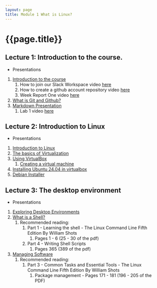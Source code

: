 ```yaml
---
layout: page
title: Module 1 What is Linux?
---
```


# {{page.title}}
## Lecture 1: Introduction to the course. 
* Presentations
1. [Introduction to the course](https://rapurl.live/0xh)
   1. How to join our Slack Workspace video [here](https://youtu.be/So9CN82ZwaY)
   2. How to create a github account repository video [here](https://youtu.be/uraJCa5V-Ao)
   3. Week Report One video [here](https://youtu.be/kBsY-uoEuBU)
2. [What is Git and Github?](https://www.youtube.com/watch?v=wpISo9TNjfU)
3. [Markdown Presentation](https://rapurl.live/zjs)
   1. Lab 1 video [here](https://youtu.be/PtJMXxi1je8)

## Lecture 2: Introduction to Linux
* Presentations
1. [Introduction to Linux](https://rapurl.live/dbx)
2. [The basics of Virtualization](https://rapurl.live/bt7)
3. [Using VirtualBox](http://bit.ly/3hk03nI)
   1. [Creating a virtual machine](https://docs.google.com/presentation/d/e/2PACX-1vSL0uIh10efjylcStOP8r9AxUlq1mZ-mQ_ojA4ESu7eLgMJOdYlOpbXdplPlA6gIiIrTU4LS_6dCV27/pub?start=false&loop=false&delayms=3000&slide=id.p)
4. [Installing Ubuntu 24.04 in virtualbox](https://rapurl.live/vjw)
5. [Debian Installer](https://docs.google.com/presentation/d/e/2PACX-1vSN5c6pPHfnlbcl10KlrxZ4kh606rIkDwdFd6uo9VqpOiwHrlqOOYFA3_ypMp9MA_R65TtbQPgJYHnx/pub?start=false&loop=false&delayms=3000&slide=id.g374a13ca6e9_0_0)

## Lecture 3: The desktop environment 
* Presentations
1. [Exploring Desktop Environments](https://bit.ly/3u1QcsC)
2. [What is a Shell?](https://bit.ly/3jS8fNa)
   1. Recommended reading: 
      1. Part 1 - Learning the shell - The Linux Command Line Fifth Edition By William Shots
         1. Pages 1 - 6 (25 - 30 of the pdf)
      2. Part 4 - Writing Shell Scripts
         1. Pages 365 (389 of the pdf)
3. [Managing Software](https://docs.google.com/presentation/d/e/2PACX-1vSF-MLL-pMvSnYq71x9ZOUVNrJvwfL9ZMJSBEppKJfTUETA6AZgPA-Q6XcYCbok3MBGrfMD5llDMRci/pub?start=false&loop=false&delayms=3000)
   1. Recommended reading:
      1. Part 3 - Common Tasks and Essential Tools - The Linux Command Line Fifth Edition By William Shots
         1. Package management - Pages 171 - 181 (196 - 205 of the PDF)
